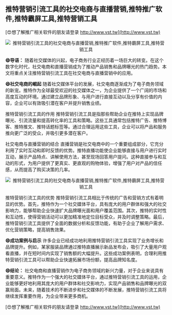 ## **推特营销引流工具的社交电商与直播营销,推特推广软件,推特霸屏工具,推特营销工具**

[😍想了解推广相关软件的朋友请登录 http://www.vst.tw](http://www.vst.tw)

 <center><img src="https://vst.tw/MP4/tuiguang/png/8.png" alt="推特营销引流工具的社交电商与直播营销,推特推广软件,推特霸屏工具,推特营销工具"></center>

**😄导语：**
随着社交媒体的兴起，电子商务行业正经历着一场巨大的转变。在这个数字化时代，社交电商和直播营销成为了推动产品销售和品牌曝光的热门趋势。本文将重点关注推特营销引流工具在社交电商与直播营销中的应用。

**😄社交电商的崛起**
随着社交媒体平台的发展，社交电商逐渐成为了电子商务领域的新宠。推特作为全球最受欢迎的社交媒体之一，为企业提供了一个广阔的市场和高度互动的环境。通过建立品牌形象、与用户进行直接互动以及分享有价值的内容，企业可以有效吸引潜在客户并提升销售业绩。

推特营销引流工具的作用
推特营销引流工具是指那些帮助企业在推特上实现品牌曝光、引流流量和提高转化率的工具和策略。这些工具通常包括推特广告、推特博客、推特推文、推特话题标签等。通过合理运用这些工具，企业可以将产品和服务推向更广泛的受众，并吸引更多潜在客户。

社交电商与直播营销的结合
直播营销是社交电商中的一个重要组成部分，它充分利用了实时互动和即时反馈的优势。推特直播功能使企业能够直接与用户进行实时互动，展示产品特点、讲解使用方法，甚至现场回答用户提问。这种直接参与和互动的形式，为用户提供了更真实、更直观的购物体验，增强了用户对产品的信任感，从而提高了购买决策的几率。

 <center><img src="https://vst.tw/MP4/tuiguang/png/3.png" alt="推特营销引流工具的社交电商与直播营销,推特推广软件,推特霸屏工具,推特营销工具"></center>

推特营销引流工具的优势
推特营销引流工具相比于传统的广告和营销方式有着明显的优势。首先，推特作为一个社交媒体平台，具有庞大的用户群体和强大的社交影响力，能够帮助企业快速扩大品牌曝光面和用户覆盖范围。其次，推特的实时性和互动性，使得营销活动可以更加精准地定位目标受众，并及时调整策略。最后，推特营销引流工具提供了全面的数据分析和反馈功能，有助于企业了解用户需求、优化营销策略，提高销售效果。

**😄成功案例与启示**
许多企业已经成功地利用推特营销引流工具实现了业务增长和品牌提升。例如，某家服装品牌通过推特直播展示新品发布会，吸引了大量用户观看直播，并在短时间内实现了销售额的大幅提升。这些成功案例表明，合理利用推特营销引流工具可以帮助企业快速拓展市场份额，提高品牌知名度。

**😄结论：**
社交电商和直播营销作为电子商务领域的新兴力量，对于企业来说具有重要意义。推特作为一个强大的社交媒体平台，通过推特营销引流工具的运用，企业能够更好地利用其庞大的用户群体和社交影响力，实现产品销售和品牌曝光的双赢局面。未来，随着技术的不断进步和社交媒体的不断发展，推特营销引流工具将继续发挥重要作用，为企业带来更多商机。

[😍想了解推广相关软件的朋友请登录 http://www.vst.tw](http://www.vst.tw)



